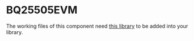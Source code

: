 # BQ25505EVM

The working files of this component need [this library](https://github.com/rnicolas/Battery_Management) to be added into your library.

